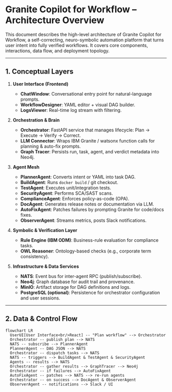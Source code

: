 # Granite Copilot for Workflow – Architecture Overview

This document describes the high-level architecture of Granite Copilot for Workflow, a self-correcting, neuro-symbolic automation platform that turns user intent into fully verified workflows. It covers core components, interactions, data flow, and deployment topology.

---

## 1. Conceptual Layers

1. **User Interface (Frontend)**  
   - **ChatWindow**: Conversational entry point for natural-language prompts.  
   - **WorkflowDesigner**: YAML editor + visual DAG builder.  
   - **LogsViewer**: Real-time log stream with filtering.

2. **Orchestration & Brain**  
   - **Orchestrator**: FastAPI service that manages lifecycle: Plan → Execute → Verify → Correct.  
   - **LLM Connector**: Wraps IBM Granite / watsonx function calls for planning & auto-fix prompts.  
   - **Graph Tracer**: Persists run, task, agent, and verdict metadata into Neo4j.

3. **Agent Mesh**  
   - **PlannerAgent**: Converts intent or YAML into task DAG.  
   - **BuildAgent**: Runs `docker build` / git checkout.  
   - **TestAgent**: Executes unit/integration tests.  
   - **SecurityAgent**: Performs SCA/SAST scans.  
   - **ComplianceAgent**: Enforces policy-as-code (OPA).  
   - **DocAgent**: Generates release notes or documentation via LLM.  
   - **AutoFixAgent**: Patches failures by prompting Granite for code/docs fixes.  
   - **ObserverAgent**: Streams metrics, posts Slack notifications.

4. **Symbolic & Verification Layer**  
   - **Rule Engine (IBM ODM)**: Business-rule evaluation for compliance tasks.  
   - **OWL Reasoner**: Ontology-based checks (e.g., corporate term consistency).

5. **Infrastructure & Data Services**  
   - **NATS**: Event bus for inter-agent RPC (publish/subscribe).  
   - **Neo4j**: Graph database for audit trail and provenance.  
   - **MinIO**: Artifact storage for DAG definitions and logs.  
   - **PostgreSQL (optional)**: Persistence for orchestrator configuration and user sessions.

---

## 2. Data & Control Flow

```mermaid
flowchart LR
  UserUI[User Interface<br/>React] -- "Plan workflow" --> Orchestrator
  Orchestrator -- publish plan --> NATS
  NATS -- subscribe --> PlannerAgent
  PlannerAgent -- DAG JSON --> NATS
  Orchestrator -- dispatch tasks --> NATS
  NATS -- triggers --> BuildAgent & TestAgent & SecurityAgent
  Agents -- results --> NATS
  Orchestrator -- gather results --> GraphTracer --> Neo4j
  Orchestrator -- if failures --> AutoFixAgent
  AutoFixAgent -- patches --> NATS --> re-run agents
  Orchestrator -- on success --> DocAgent & ObserverAgent
  ObserverAgent -- notifications --> Slack / UI
```